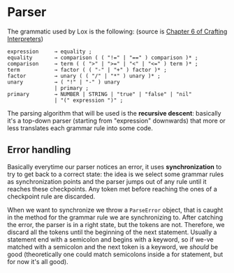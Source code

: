 # Parser

The grammatic used by Lox is the following: (source is [Chapter 6 of Crafting Interpreters](https://craftinginterpreters.com/parsing-expressions.html))

```
expression     → equality ;
equality       → comparison ( ( "!=" | "==" ) comparison )* ;
comparison     → term ( ( ">" | ">=" | "<" | "<=" ) term )* ;
term           → factor ( ( "-" | "+" ) factor )* ;
factor         → unary ( ( "/" | "*" ) unary )* ;
unary          → ( "!" | "-" ) unary
               | primary ;
primary        → NUMBER | STRING | "true" | "false" | "nil"
               | "(" expression ")" ;
```

The parsing algorithm that will be used is the **recursive descent**: basically it's a top-down parser (starting from "expression" downwards) that more or less translates each grammar rule into some code.

## Error handling

Basically everytime our parser notices an error, it uses **synchronization** to try to get back to a correct state: the idea is we select some grammar rules as synchronization points and the parser jumps out of any rule until it reaches these checkpoints. Any token met before reaching the ones of a checkpoint rule are discarded.

When we want to synchronize we throw a `ParseError` object, that is caught in the method for the grammar rule we are synchronizing to. After catching the error, the parser is in a right state, but the tokens are not. Therefore, we discard all the tokens until the beginning of the next statement. Usually a statement end with a semicolon and begins with a keyword, so if we-ve matched with a semicolon and the next token is a keyword, we _should_ be good (theoretically one could match semicolons inside a for statement, but for now it's all good).
